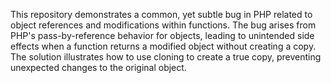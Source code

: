 This repository demonstrates a common, yet subtle bug in PHP related to object references and modifications within functions.  The bug arises from PHP's pass-by-reference behavior for objects, leading to unintended side effects when a function returns a modified object without creating a copy. The solution illustrates how to use cloning to create a true copy, preventing unexpected changes to the original object.